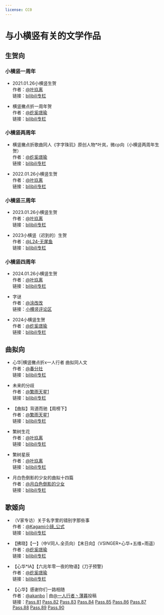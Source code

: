 ```yaml
---
license: CC0
---
```


# 与小横竖有关的文学作品

## 生贺向

### 小横竖一周年

- 2021.01.26小横竖生贺  
  作者：[@叶玖离](https://space.bilibili.com/42839388)  
  链接：[bilibili专栏](https://www.bilibili.com/read/cv9465990)  

- 横竖撇点折一周年贺  
  作者：[@纥奚璟瑜](https://space.bilibili.com/430112201)  
  链接：[bilibili专栏](https://www.bilibili.com/read/cv9477230)  

### 小横竖两周年

- 横竖撇点折歌曲同人《字字珠玑》原创人物*叶岚，微cp向（小横竖两周年生贺）  
  作者：[@纥奚璟瑜](https://space.bilibili.com/430112201)  
  链接：[bilibili专栏](https://www.bilibili.com/read/cv15006735)  

- 2022.01.26小横竖生贺  
  作者：[@叶玖离](https://space.bilibili.com/42839388)  
  链接：[bilibili专栏](https://www.bilibili.com/read/cv15006818)  

### 小横竖三周年

- 2023.01.26小横竖生贺  
  作者：[@叶玖离](https://space.bilibili.com/42839388)  
  链接：[bilibili专栏](https://www.bilibili.com/read/cv15006818)  

- 2023小横竖（迟到的）生贺  
  作者：[@L24-无尾鱼](https://space.bilibili.com/1691251950)  
  链接：[bilibili专栏](https://www.bilibili.com/read/cv21444786)  

### 小横竖四周年

- 2024.01.26小横竖生贺  
  作者：[@叶玖离](https://space.bilibili.com/42839388)  
  链接：[bilibili专栏](https://www.bilibili.com/read/cv30085091)  

- 字谜  
  作者：[@涂改改](https://space.bilibili.com/17939401)  
  链接：[小横竖评论区](https://www.bilibili.com/video/av85002656/#reply204956756848)  

- 2024小横竖生贺  
  作者：[@纥奚璟瑜](https://space.bilibili.com/430112201)  
  链接：[bilibili专栏](https://www.bilibili.com/read/cv30147512)  

## 曲拟向

- 心华\|横竖撇点折x一人行者 曲拟同人文  
  作者：[@春分社](https://space.bilibili.com/28607866)  
  链接：[bilibili专栏](https://www.bilibili.com/read/cv4537667)  

- 未来的分歧  
  作者：[@繁雨天星1](https://space.bilibili.com/51253082)  
  链接：[bilibili专栏](https://www.bilibili.com/read/cv4585267)  

- 【曲拟】背道而驰【周榜下】  
  作者：[@繁雨天星1](https://space.bilibili.com/51253082)  
  链接：[bilibili专栏](https://www.bilibili.com/read/cv4697441)  

- 繁树生花  
  作者：[@叶玖离](https://space.bilibili.com/42839388)  
  链接：[bilibili专栏](https://www.bilibili.com/read/cv4636703)  

- 繁树星辰  
  作者：[@叶玖离](https://space.bilibili.com/42839388)  
  链接：[bilibili专栏](https://www.bilibili.com/read/cv4687640) 

- 月白色倒影的少女的曲拟十四篇  
  作者：[@月白色倒影的少女](https://space.bilibili.com/291314783)  
  链接：[bilibili专栏](https://www.bilibili.com/read/cv27461046)  

## 歌姬向

- （V家专访）关于名字里的错别字那些事  
  作者：[@Kagami小镜_公式](https://space.bilibili.com/472968316)  
  链接：[bilibili专栏](https://www.bilibili.com/read/cv4796957)  

- 【拂晓】【一】（中V同人.全员向）【末日向】（VSINGER+心华+五维+雨遥）  
  作者：[@纥奚璟瑜](https://space.bilibili.com/430112201)  
  链接：[bilibili专栏](https://www.bilibili.com/read/cv6938287)  

- 【心华*IA】【六兆年零一夜的物语】{刀子预警}  
  作者：[@纥奚璟瑜](https://space.bilibili.com/430112201)  
  链接：[bilibili专栏](https://www.bilibili.com/read/cv8353464)  

- 【心华】感谢你们一路相随  
  作者：[@akanbo](https://space.bilibili.com/113328776) | 由[@一人行者丶薄暮](https://space.bilibili.com/75070330)投稿    
  链接：[Pass.81](https://www.bilibili.com/read/cv17126301) [Pass.82](https://www.bilibili.com/read/cv17126301) [Pass.83](https://www.bilibili.com/read/cv17472919) [Pass.84](https://www.bilibili.com/read/cv17645144) [Pass.85](https://www.bilibili.com/read/cv18067007) [Pass.86](https://www.bilibili.com/read/cv18677176) [Pass.87](https://www.bilibili.com/read/cv19247647) [Pass.88](https://www.bilibili.com/read/cv20169149) [Pass.89](https://www.bilibili.com/read/cv20963187) [Pass.90](https://www.bilibili.com/read/cv22254573)
